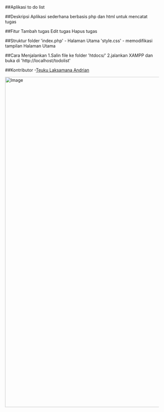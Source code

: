 ##Aplikasi to do list

##Deskripsi
Aplikasi sederhana berbasis php dan html untuk mencatat tugas

##Fitur
Tambah tugas
Edit tugas
Hapus tugas

##Struktur folder
'index.php' - Halaman Utama
'style.css' - memodifikasi tampilan Halaman Utama

##Cara Menjalankan
1.Salin file ke folder 'htdocs/'
2.jalankan XAMPP dan buka di 'http://localhost/todolist'

##Kontributor
-[Teuku Laksamana Andrian](https://github.com/teukuandrian)

<img width="1920" height="1080" alt="Image" src="https://github.com/user-attachments/assets/a577daa1-829c-41c6-a8b9-6620b2d7348b" />
